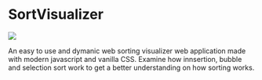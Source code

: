 # SortVisualizer
<img src="Demo.gif">

An easy to use and dymanic web sorting visualizer web application made with modern javascript and vanilla CSS. Examine how innsertion, bubble and selection sort work to get a better understanding on how sorting works. 
